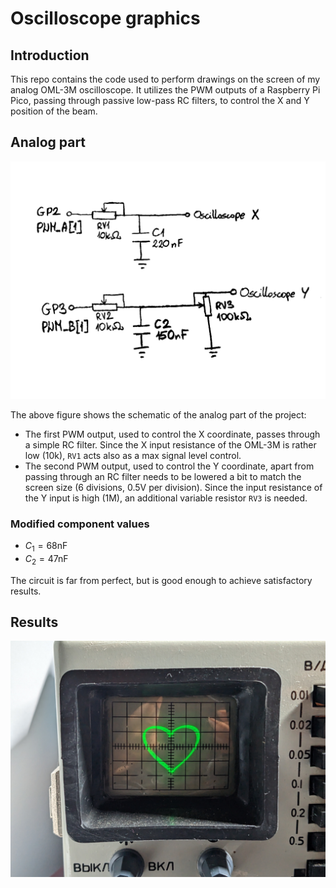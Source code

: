 # Oscilloscope graphics
## Introduction
This repo contains the code used to perform drawings on the screen of my analog OML-3M oscilloscope. It utilizes the PWM outputs of a Raspberry Pi Pico, passing through passive low-pass RC filters, to control the X and Y position of the beam.

## Analog part
![Analog circuit schematic](./img/schematic.png "Analog circuit schematic")

The above figure shows the schematic of the analog part of the project:
* The first PWM output, used to control the X coordinate, passes through a simple RC filter. Since the X input resistance of the OML-3M is rather low (10k), `RV1` acts also as a max signal level control.
* The second PWM output, used to control the Y coordinate, apart from passing through an RC filter needs to be lowered a bit to match the screen size (6 divisions, 0.5V per division). Since the input resistance of the Y input is high (1M), an additional variable resistor `RV3` is needed.

### Modified component values
* $C_1 = 68 \mathrm{nF}$
* $C_2 = 47 \mathrm{nF}$

The circuit is far from perfect, but is good enough to achieve satisfactory results.

## Results
![Heart drawing](./img/heart.jpg "Heart drawing")
